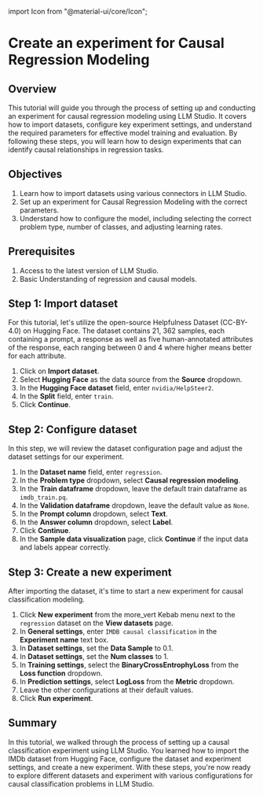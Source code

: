 import Icon from "@material-ui/core/Icon";

# Create an experiment for Causal Regression Modeling

## Overview

This tutorial will guide you through the process of setting up and conducting an experiment for causal regression modeling using LLM Studio. It covers how to import datasets, configure key experiment settings, and understand the required parameters for effective model training and evaluation. By following these steps, you will learn how to design experiments that can identify causal relationships in regression tasks.

## Objectives

1. Learn how to import datasets using various connectors in LLM Studio.
2. Set up an experiment for Causal Regression Modeling with the correct parameters.
3. Understand how to configure the model, including selecting the correct problem type, number of classes, and adjusting learning rates.

## Prerequisites

1. Access to the latest version of LLM Studio.
2. Basic Understanding of regression and causal models.

## Step 1: Import dataset

For this tutorial, let's utilize the open-source Helpfulness Dataset (CC-BY-4.0) on Hugging Face. The dataset contains 21, 362 samples, each containing a prompt, a response as well as five human-annotated attributes of the response, each ranging between 0 and 4 where higher means better for each attribute.

1. Click on **Import dataset**.
2. Select **Hugging Face** as the data source from the **Source** dropdown. 
3. In the **Hugging Face dataset** field, enter `nvidia/HelpSteer2`.
4. In the **Split** field, enter `train`.
5. Click **Continue**.

## Step 2: Configure dataset

In this step, we will review the dataset configuration page and adjust the dataset settings for our experiment.

1. In the **Dataset name** field, enter `regression`.
2. In the **Problem type** dropdown, select **Causal regression modeling**.
3. In the **Train dataframe** dropdown, leave the default train dataframe as `imdb_train.pq`.
4. In the **Validation dataframe** dropdown, leave the default value as `None`. 
5. In the **Prompt column** dropdown, select **Text**.
6. In the **Answer column** dropdown, select **Label**.
7. Click **Continue**.
8. In the **Sample data visualization** page, click **Continue** if the input data and labels appear correctly.

## Step 3: Create a new experiment

After importing the dataset, it's time to start a new experiment for causal classification modeling.

1. Click **New experiment** from the <Icon>more_vert</Icon> Kebab menu next to the `regression` dataset on the **View datasets** page.
2. In **General settings**, enter `IMDB causal classification` in the **Experiment name** text box.
3. In **Dataset settings**, set the **Data Sample** to 0.1.
4. In **Dataset settings**, set the **Num classes** to 1.
5. In **Training settings**, select the **BinaryCrossEntrophyLoss** from the **Loss function** dropdown.
6. In **Prediction settings**, select **LogLoss** from the **Metric** dropdown.
7. Leave the other configurations at their default values.
8. Click **Run experiment**. 

## Summary

In this tutorial, we walked through the process of setting up a causal classification experiment using LLM Studio. You learned how to import the IMDb dataset from Hugging Face, configure the dataset and experiment settings, and create a new experiment. With these steps, you're now ready to explore different datasets and experiment with various configurations for causal classification problems in LLM Studio.